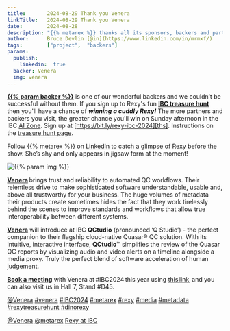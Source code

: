 ```yaml
---
title:       2024-08-29 Thank you Venera
linkTitle:   2024-08-29 Thank you Venera
date:        2024-08-28
description: "{{% metarex %}} thanks all its sponsors, backers and partners"
author:      Bruce Devlin [@in](https://www.linkedin.com/in/mrmxf/)
tags:        ["project",  "backers"]
params:
  publish:
    linkedin:  true
  backer: Venera
  img: venera
---
```


**[{{% param backer %}}][web]** is one of our wonderful backers and we couldn’t
be successful without them. If you sign up to Rexy's fun **[IBC treasure
hunt][ths]** then you'll have a chance of ***winning a cuddly Rexy!*** The more
partners and backers you visit, the greater chance you'll win on Sunday
afternoon in the IBC [AI Zone][rxydraw]. Sign up at
[https://bit.ly/rexy-ibc-2024][ths]. Instructions on the [treasure hunt
page][thp].

Follow {{% metarex %}} on [LinkedIn][limrx] to catch a glimpse of Rexy before
the show. She’s shy and only appears in jigsaw form at the moment!

<img  class="ui centered bordered rounded image" src="featured-{{% param img %}}.png" alt="{{% param img %}}">

**[Venera][web]** brings trust and reliability to automated QC workflows. Their
relentless drive to make sophisticated software understandable, usable and,
above all trustworthy for your business. The huge volumes of metadata their
products create sometimes hides the fact that they work tirelessly behind the
scenes to improve standards and workflows that allow true interoperability
between different systems.

**[Venera][web]** will introduce at IBC **QCtudio** (pronounced ‘Q Studio’) -
the perfect companion to their flagship cloud-native Quasar® QC solution. With
its intuitive, interactive interface, **QCtudio**™ simplifies the review of the
Quasar QC reports by visualizing audio and video alerts on a timeline alongside
a media proxy. Truly the perfect blend of software acceleration of human
judgement.

**[Book a meeting][meet]** with Venera at #IBC2024 this year using
[this link ][meet] and you can also visit us in Hall 7, Stand #D45.

[@Venera](https://www.linkedin.com/company/venera-technologies/)
[#venera](https://www.linkedin.com/search/results/all/?keywords=%23venera-technologies)
[#IBC2024](https://www.linkedin.com/search/results/all/?keywords=%23IBC2024)
[#metarex](https://www.linkedin.com/search/results/all/?keywords=%23metarex)
[#rexy](https://www.linkedin.com/search/results/all/?keywords=%23rexy)
[#media](https://www.linkedin.com/search/results/all/?keywords=%23media)
[#metadata](https://www.linkedin.com/search/results/all/?keywords=%23metadata)
[#rexytreasurehunt](https://www.linkedin.com/search/results/all/?keywords=%23rexytreasurehunt)
[#dinorexy](https://www.linkedin.com/search/results/all/?keywords=%23dinorexy)

<i class="linkedin icon"></i>[@Venera](https://www.linkedin.com/company/venera-technologies/)
<i class="linkedin icon"></i>[@metarex][limrx]
<i class="linkedin icon"></i>[Rexy at IBC][lirxy]

[web]:    https://www.veneratech.com/
[meet]:   https://www.veneratech.com/ibc2024
[7.D45]:  https://ibc2024.mapyourshow.com/8_0/floorplan/?hallID=C&selectedBooth=7.D45

[limrx]:   https://uk.linkedin.com/company/metarex-media
[lirxy]:   https://www.linkedin.com/search/results/all/?keywords=%23ibc20024%20%23metarex%20%23rexy
[rxydraw]: https://ibc2024.mapyourshow.com/8_0/floorplan/?st=keyword&hallID=J&sv=V-NOVA&selectedBooth=14.AI03
[ths]:     https://bit.ly/rexy-ibc-2024
[thp]:     /project/treasure-hunt/
